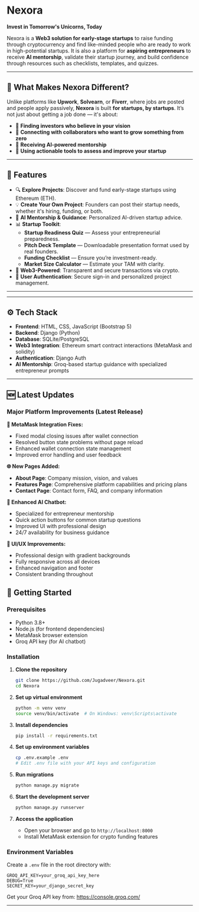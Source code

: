 # Nexora

**Invest in Tomorrow's Unicorns, Today**

Nexora is a **Web3 solution for early-stage startups** to raise funding through cryptocurrency and find like-minded people who are ready to work in high-potential startups. It is also a platform for **aspiring entrepreneurs** to receive **AI mentorship**, validate their startup journey, and build confidence through resources such as checklists, templates, and quizzes.

---

## 🚀 What Makes Nexora Different?

Unlike platforms like **Upwork**, **Solvearn**, or **Fiverr**, where jobs are posted and people apply passively, **Nexora** is built **for startups, by startups**. It’s not just about getting a job done — it's about:

- 🤝 **Finding investors who believe in your vision**
- 👥 **Connecting with collaborators who want to grow something from zero**
- 🧠 **Receiving AI-powered mentorship**
- 🧰 **Using actionable tools to assess and improve your startup**

---

## 🌟 Features

- 🔍 **Explore Projects**: Discover and fund early-stage startups using Ethereum (ETH).
- 💡 **Create Your Own Project**: Founders can post their startup needs, whether it's hiring, funding, or both.
- 💬 **AI Mentorship & Guidance**: Personalized AI-driven startup advice.
- 📊 **Startup Toolkit**:
  - **Startup Readiness Quiz** — Assess your entrepreneurial preparedness.
  - **Pitch Deck Template** — Downloadable presentation format used by real founders.
  - **Funding Checklist** — Ensure you’re investment-ready.
  - **Market Size Calculator** — Estimate your TAM with clarity.
- 🔗 **Web3-Powered**: Transparent and secure transactions via crypto.
- 🔐 **User Authentication**: Secure sign-in and personalized project management.

---



---

## ⚙️ Tech Stack

- **Frontend**: HTML, CSS, JavaScript (Bootstrap 5)
- **Backend**: Django (Python)
- **Database**: SQLite/PostgreSQL
- **Web3 Integration**: Ethereum smart contract interactions (MetaMask and solidity)
- **Authentication**: Django Auth
- **AI Mentorship**: Groq-based startup guidance with specialized entrepreneur prompts


---

## 🆕 Latest Updates

### Major Platform Improvements (Latest Release)

**🔧 MetaMask Integration Fixes:**
- Fixed modal closing issues after wallet connection
- Resolved button state problems without page reload
- Enhanced wallet connection state management
- Improved error handling and user feedback

**🌐 New Pages Added:**
- **About Page**: Company mission, vision, and values
- **Features Page**: Comprehensive platform capabilities and pricing plans
- **Contact Page**: Contact form, FAQ, and company information

**🤖 Enhanced AI Chatbot:**
- Specialized for entrepreneur mentorship
- Quick action buttons for common startup questions
- Improved UI with professional design
- 24/7 availability for business guidance

**🎨 UI/UX Improvements:**
- Professional design with gradient backgrounds
- Fully responsive across all devices
- Enhanced navigation and footer
- Consistent branding throughout

## 🚀 Getting Started

### Prerequisites
- Python 3.8+
- Node.js (for frontend dependencies)
- MetaMask browser extension
- Groq API key (for AI chatbot)

### Installation

1. **Clone the repository**
   ```bash
   git clone https://github.com/Jugadveer/Nexora.git
   cd Nexora
   ```

2. **Set up virtual environment**
   ```bash
   python -m venv venv
   source venv/bin/activate  # On Windows: venv\Scripts\activate
   ```

3. **Install dependencies**
   ```bash
   pip install -r requirements.txt
   ```

4. **Set up environment variables**
   ```bash
   cp .env.example .env
   # Edit .env file with your API keys and configuration
   ```

5. **Run migrations**
   ```bash
   python manage.py migrate
   ```

6. **Start the development server**
   ```bash
   python manage.py runserver
   ```

7. **Access the application**
   - Open your browser and go to `http://localhost:8000`
   - Install MetaMask extension for crypto funding features

### Environment Variables

Create a `.env` file in the root directory with:

```env
GROQ_API_KEY=your_groq_api_key_here
DEBUG=True
SECRET_KEY=your_django_secret_key
```

Get your Groq API key from: https://console.groq.com/

---



